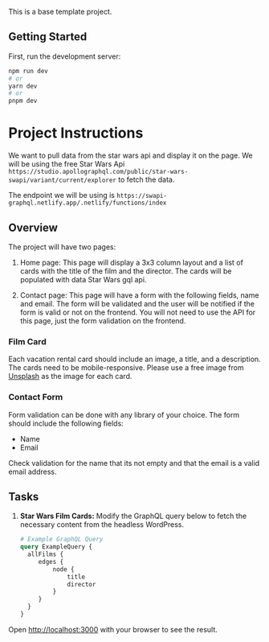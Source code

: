 This is a base template project.

## Getting Started

First, run the development server:

```bash
npm run dev
# or
yarn dev
# or
pnpm dev
```

# Project Instructions

We want to pull data from the star wars api and display it on the page. We will be using the free Star Wars Api `https://studio.apollographql.com/public/star-wars-swapi/variant/current/explorer` to fetch the data.

The endpoint we will be using is `https://swapi-graphql.netlify.app/.netlify/functions/index`


## Overview

The project will have two pages:

1. Home page: This page will display a 3x3 column layout and a list of cards with the title of the film and the director. The cards will be populated with data Star Wars gql api.

2. Contact page: This page will have a form with the following fields, name and email. The form will be validated and the user will be notified if the form is valid or not on the frontend. You will not need to use the API for this page, just the form validation on the frontend.

### Film Card

Each vacation rental card should include an image, a title, and a description. The cards need to be mobile-responsive. Please use a free image from [Unsplash](https://unsplash.com/) as the image for each card.

### Contact Form

Form validation can be done with any library of your choice. The form should include the following fields:

- Name
- Email

Check validation for the name that its not empty and that the email is a valid email address.

## Tasks

1. **Star Wars Film Cards:** Modify the GraphQL query below to fetch the necessary content from the headless WordPress.

   ```graphql
   # Example GraphQL Query
   query ExampleQuery {
     allFilms {
        edges {
            node {
                title
                director
            }
        }
     }
   }
    ```

Open [http://localhost:3000](http://localhost:3000) with your browser to see the result.
